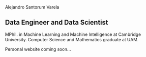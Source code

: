 Alejandro Santorum Varela

## Data Engineer and Data Scientist
MPhil. in Machine Learning and Machine Intelligence at Cambridge University. Computer Science and Mathematics graduate at UAM.

Personal website coming soon...

